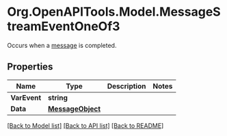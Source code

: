 # Org.OpenAPITools.Model.MessageStreamEventOneOf3
Occurs when a [message](/docs/api-reference/messages/object) is completed.

## Properties

Name | Type | Description | Notes
------------ | ------------- | ------------- | -------------
**VarEvent** | **string** |  | 
**Data** | [**MessageObject**](MessageObject.md) |  | 

[[Back to Model list]](../README.md#documentation-for-models) [[Back to API list]](../README.md#documentation-for-api-endpoints) [[Back to README]](../README.md)

